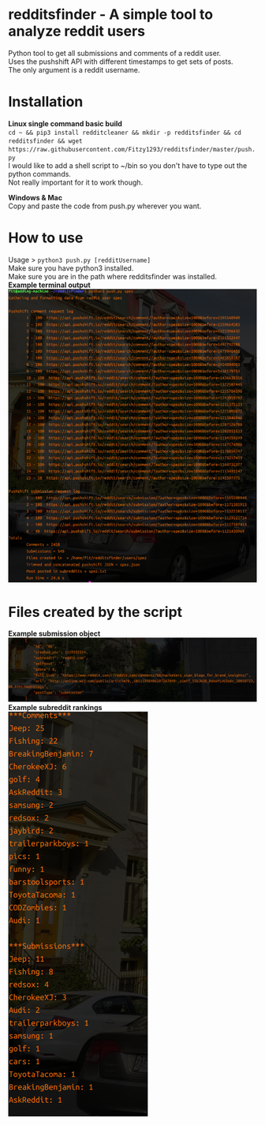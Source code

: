# redditsfinder - A simple tool to analyze reddit users
Python tool to get all submissions and comments of a reddit user. \
Uses the pushshift API with different timestamps to get sets of posts. \
The only argument is a reddit username. 

# Installation 
**Linux single command basic build**\
`cd ~ && pip3 install redditcleaner && mkdir -p redditsfinder && cd redditsfinder && wget https://raw.githubusercontent.com/Fitzy1293/redditsfinder/master/push.py`\
I would like to add a shell script to ~/bin so you don't have to type out the python commands.\
Not really important for it to work though.

**Windows & Mac**\
Copy and paste the code from push.py wherever you want. 





# How to use
Usage > `python3 push.py [redditUsername]` \
Make sure you have python3 installed.\
Make sure you are in the path where redditsfinder was installed. \
**Example terminal output**\
![Alt text](runScript.png?raw=true "Optional Title")

# Files created by the script
**Example submission object**
![Alt text](genericObject.png?raw=true "Optional Title") \
**Example subreddit rankings**\
![Alt text](rank.png?raw=true "Optional Title")

